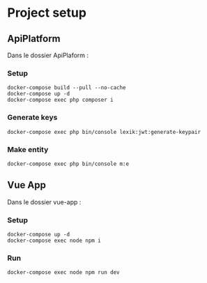 # Project setup

## ApiPlatform

Dans le dossier ApiPlaform :

### Setup
```
docker-compose build --pull --no-cache
docker-compose up -d
docker-compose exec php composer i
```

### Generate keys
```
docker-compose exec php bin/console lexik:jwt:generate-keypair
```

### Make entity
```
docker-compose exec php bin/console m:e
```

## Vue App

Dans le dossier vue-app :

### Setup
```
docker-compose up -d
docker-compose exec node npm i
```

### Run
```
docker-compose exec node npm run dev
```
